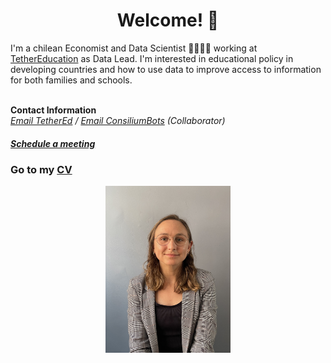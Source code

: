 
# <center> Welcome! 👋 </center>

I'm a chilean Economist and Data Scientist 👩‍💻🇨🇱 working at [TetherEducation](https://www.tether.education/) as Data Lead. I'm interested in educational policy in developing countries and how to use data to improve access to information for both families and schools.  <br>
<br>

<b>Contact Information</b> <br>
<i> [Email TetherEd](mailto:isa@tether.education) / [Email ConsiliumBots](mailto:isa@consiliumbots.com) (Collaborator) </i> <br>
##### <i> [Schedule a meeting](https://calendly.com/isajacas) </i> <br>

### Go to my [CV](https://isajacas.github.io/cv/)

<center> <img src="/docs/assets/profile_pic.jpg" width="200"/> </center>

